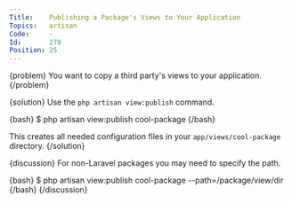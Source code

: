 ```yaml
---
Title:    Publishing a Package's Views to Your Application
Topics:   artisan
Code:     -
Id:       278
Position: 25
---
```


{problem}
You want to copy a third party's views to your application.
{/problem}

{solution}
Use the `php artisan view:publish` command.

{bash}
$ php artisan view:publish cool-package
{/bash}

This creates all needed configuration files in your `app/views/cool-package` directory.
{/solution}

{discussion}
For non-Laravel packages you may need to specify the path.

{bash}
$ php artisan view:publish cool-package --path=/package/view/dir
{/bash}
{/discussion}
